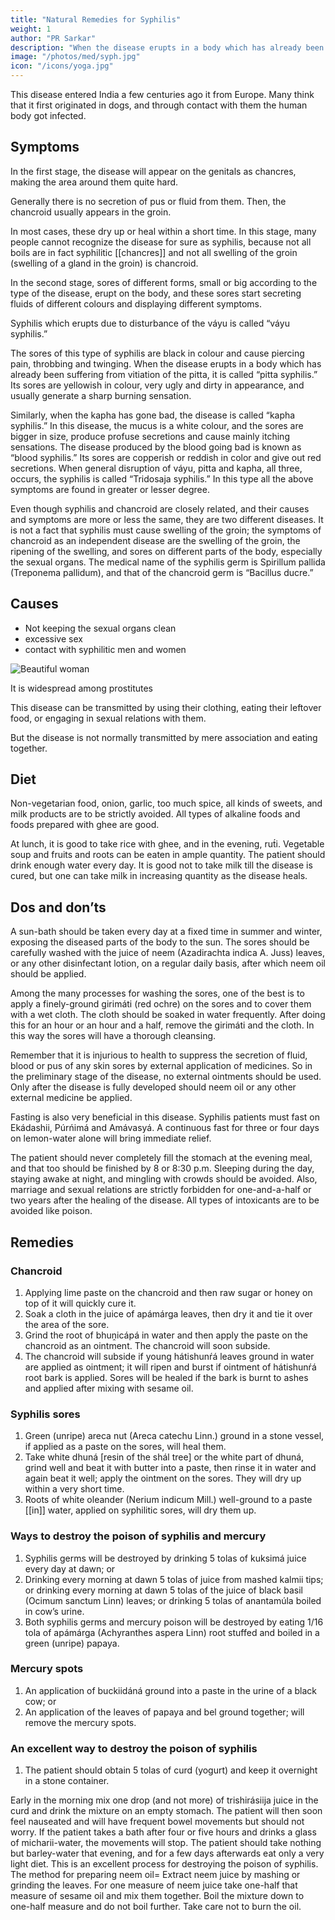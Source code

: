 ```yaml
---
title: "Natural Remedies for Syphilis"
weight: 1
author: "PR Sarkar"
description: "When the disease erupts in a body which has already been suffering from vitiation of the pitta, it is called 'pitta syphilis'. Its sores are yellowish in colour, very ugly and dirty in appearance, and usually generate a sharp burning sensation"
image: "/photos/med/syph.jpg"
icon: "/icons/yoga.jpg"
---
```





This disease entered India a few centuries ago it from Europe. Many think that it first originated in dogs, and through contact with them the human body got infected.


## Symptoms

In the first stage, the disease will appear on the genitals as chancres, making the area around them quite hard. 

Generally there is no secretion of pus or fluid from them. Then, the chancroid usually appears in the groin. 

In most cases, these dry up or heal within a short time. In this stage, many people cannot recognize the disease for sure as syphilis, because not all boils are in fact syphilitic [[chancres]] and not all swelling of the groin (swelling of a gland in the groin) is chancroid.

In the second stage, sores of different forms, small or big according to the type of the disease, erupt on the body, and these sores start secreting fluids of different colours and displaying different symptoms. 

Syphilis which erupts due to disturbance of the váyu is called “váyu syphilis.” 

The sores of this type of syphilis are black in colour and cause piercing pain, throbbing and twinging. When the disease erupts in a body which has already been suffering from vitiation of the pitta, it is called “pitta syphilis.” Its sores are yellowish in colour, very ugly and dirty in appearance, and usually generate a sharp burning sensation. 

Similarly, when the kapha has gone bad, the disease is called “kapha syphilis.” In this disease, the mucus is a white colour, and the sores are bigger in size, produce profuse secretions and cause mainly itching sensations. The disease produced by the blood going bad is known as “blood syphilis.” Its sores are copperish or reddish in color and give out red secretions. When general disruption of váyu, pitta and kapha, all three, occurs, the syphilis is called “Tridosaja syphilis.” In this type all the above symptoms are found in greater or lesser degree.

Even though syphilis and chancroid are closely related, and their causes and symptoms are more or less the same, they are two different diseases. It is not a fact that syphilis must cause swelling of the groin; the symptoms of chancroid as an independent disease are the swelling of the groin, the ripening of the swelling, and sores on different parts of the body, especially the sexual organs. The medical name of the syphilis germ is Spirillum pallida (Treponema pallidum), and that of the chancroid germ is “Bacillus ducre.”

## Causes

- Not keeping the sexual organs clean
- excessive sex
- contact with syphilitic men and women

![Beautiful woman](/photos/med/syph.jpg)

It is widespread among prostitutes <!--  due to their promiscuous sexual activities, and from them healthy men get the infection. So it may generally be judged that syphilis has an inseparable relationship with bad character. -->

This disease can be transmitted by using their clothing, eating their leftover food, or engaging in sexual relations with them.

But the disease is not normally transmitted by mere association and eating together.

<!-- ## Treatment

Morning – Utkśepa Mudrá, Mayúrásana, Padahastásana, Násápána and Shiitaliikumbhaka
Evening – Sarváuṋgásana, Matsyamudrá, Naokásana, Utkat́a Pashcimottánásana and Agnisára Mudrá. -->

## Diet

Non-vegetarian food, onion, garlic, too much spice, all kinds of sweets, and milk products are to be strictly avoided. All types of alkaline foods and foods prepared with ghee are good. 

At lunch, it is good to take rice with ghee, and in the evening, rut́i. Vegetable soup and fruits and roots can be eaten in ample quantity. The patient should drink enough water every day. It is good not to take milk till the disease is cured, but one can take milk in increasing quantity as the disease heals.

## Dos and don’ts

A sun-bath should be taken every day at a fixed time in summer and winter, exposing the diseased parts of the body to the sun. The sores should be carefully washed with the juice of neem (Azadirachta indica A. Juss) leaves, or any other disinfectant lotion, on a regular daily basis, after which neem oil should be applied. 

Among the many processes for washing the sores, one of the best is to apply a finely-ground girimáti (red ochre) on the sores and to cover them with a wet cloth. The cloth should be soaked in water frequently. After doing this for an hour or an hour and a half, remove the girimáti and the cloth. In this way the sores will have a thorough cleansing.

Remember that it is injurious to health to suppress the secretion of fluid, blood or pus of any skin sores by external application of medicines. So in the preliminary stage of the disease, no external ointments should be used. Only after the disease is fully developed should neem oil or any other external medicine be applied.

Fasting is also very beneficial in this disease. Syphilis patients must fast on Ekádashii, Púrńimá and Amávasyá. A continuous fast for three or four days on lemon-water alone will bring immediate relief.

The patient should never completely fill the stomach at the evening meal, and that too should be finished by 8 or 8:30 p.m. Sleeping during the day, staying awake at night, and mingling with crowds should be avoided. Also, marriage and sexual relations are strictly forbidden for one-and-a-half or two years after the healing of the disease. All types of intoxicants are to be avoided like poison.


## Remedies

### Chancroid

1. Applying lime paste on the chancroid and then raw sugar or honey on top of it will quickly cure it.
2. Soak a cloth in the juice of apámárga leaves, then dry it and tie it over the area of the sore.
3. Grind the root of bhuṋicápá in water and then apply the paste on the chancroid as an ointment. The chancroid will soon subside.
4. The chancroid will subside if young hátishunŕá leaves ground in water are applied as ointment; it will ripen and burst if ointment of hátishunŕá root bark is applied. Sores will be healed if the bark is burnt to ashes and applied after mixing with sesame oil.

### Syphilis sores

1. Green (unripe) areca nut (Areca catechu Linn.) ground in a stone vessel, if applied as a paste on the sores, will heal them.
2. Take white dhuná [resin of the shál tree] or the white part of dhuná, grind well and beat it with butter into a paste, then rinse it in water and again beat it well; apply the ointment on the sores. They will dry up within a very short time.
3. Roots of white oleander (Nerium indicum Mill.) well-ground to a paste [[in]] water, applied on syphilitic sores, will dry them up.

### Ways to destroy the poison of syphilis and mercury

1. Syphilis germs will be destroyed by drinking 5 tolas of kuksimá juice every day at dawn; or
2. Drinking every morning at dawn 5 tolas of juice from mashed kalmii tips; or drinking every morning at dawn 5 tolas of the juice of black basil (Ocimum sanctum Linn) leaves; or drinking 5 tolas of anantamúla boiled in cow’s urine.
3. Both syphilis germs and mercury poison will be destroyed by eating 1/16 tola of apámárga (Achyranthes aspera Linn) root stuffed and boiled in a green (unripe) papaya.

### Mercury spots

1. An application of buckiidáná ground into a paste in the urine of a black cow; or
2. An application of the leaves of papaya and bel ground together; will remove the mercury spots.


### An excellent way to destroy the poison of syphilis

1. The patient should obtain 5 tolas of curd (yogurt) and keep it overnight in a stone container. 

Early in the morning mix one drop (and not more) of trishirásiija juice in the curd and drink the mixture on an empty stomach. The patient will then soon feel nauseated and will have frequent bowel movements but should not worry. If the patient takes a bath after four or five hours and drinks a glass of micharii-water, the movements will stop. The patient should take nothing but barley-water that evening, and for a few days afterwards eat only a very light diet. This is an excellent process for destroying the poison of syphilis.
The method for preparing neem oil= Extract neem juice by mashing or grinding the leaves. For one measure of neem juice take one-half that measure of sesame oil and mix them together. Boil the mixture down to one-half measure and do not boil further. Take care not to burn the oil.

